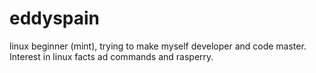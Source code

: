# eddyspain
linux beginner (mint), trying to make myself developer and code master. Interest in linux facts ad commands and rasperry. 
